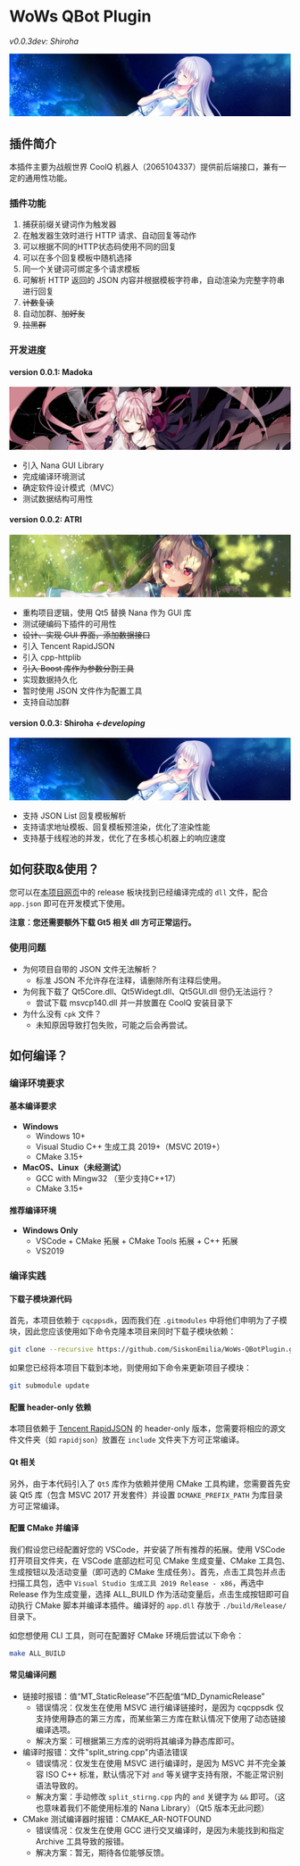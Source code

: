 # WoWs QBot Plugin

*v0.0.3dev: Shiroha*

![](assets/img/0.0.3-banner.jpg)

## 插件简介

本插件主要为战舰世界 CoolQ 机器人（2065104337）提供前后端接口，兼有一定的通用性功能。

### 插件功能

1. 捕获前缀关键词作为触发器
2. 在触发器生效时进行 HTTP 请求、自动回复等动作
3. 可以根据不同的HTTP状态码使用不同的回复
4. 可以在多个回复模板中随机选择
5. 同一个关键词可绑定多个请求模板
6. 可解析 HTTP 返回的 JSON 内容并根据模板字符串，自动渲染为完整字符串进行回复
7. ~~计数复读~~
8. 自动加群、~~加好友~~
9. ~~拉黑群~~

### 开发进度

#### version 0.0.1: Madoka 

![](assets/img/0.0.1-banner.jpg)

- 引入 Nana GUI Library
- 完成编译环境测试
- 确定软件设计模式（MVC）
- 测试数据结构可用性


#### version 0.0.2: ATRI

[![0.0.2: ATRI](assets/img/0.0.2-banner.jpg)](https://github.com/SiskonEmilia/WoWs-QBotPlugin/releases/tag/0.0.2)

- 重构项目逻辑，使用 Qt5 替换 Nana 作为 GUI 库
- 测试硬编码下插件的可用性
- ~~设计、实现 GUI 界面，添加数据接口~~
- 引入 Tencent RapidJSON
- 引入 cpp-httplib
- ~~引入 Boost 库作为参数分割工具~~
- 实现数据持久化
- 暂时使用 JSON 文件作为配置工具
- 支持自动加群

#### version 0.0.3: Shiroha *<-developing*

![](assets/img/0.0.3-banner.jpg)

- 支持 JSON List 回复模板解析
- 支持请求地址模板、回复模板预渲染，优化了渲染性能
- 支持基于线程池的并发，优化了在多核心机器上的响应速度

## 如何获取&使用？

您可以在[本项目网页](https://github.com/SiskonEmilia/WoWs-QBotPlugin)中的 release 板块找到已经编译完成的 `dll` 文件，配合 `app.json` 即可在开发模式下使用。

**注意：您还需要额外下载 Gt5 相关 dll 方可正常运行。**

### 使用问题

- 为何项目自带的 JSON 文件无法解析？
  - 标准 JSON 不允许存在注释，请删除所有注释后使用。
- 为何我下载了 Qt5Core.dll、Qt5Widegt.dll、Qt5GUI.dll 但仍无法运行？
  - 尝试下载 msvcp140.dll 并一并放置在 CoolQ 安装目录下
- 为什么没有 `cpk` 文件？
  - 未知原因导致打包失败，可能之后会再尝试。

## 如何编译？

### 编译环境要求

#### 基本编译要求

- **Windows**
  - Windows 10+
  - Visual Studio C++ 生成工具 2019+（MSVC 2019+）
  - CMake 3.15+
- **MacOS、Linux（未经测试）**
  - GCC with Mingw32 （至少支持C++17）
  - CMake 3.15+

#### 推荐编译环境

- **Windows Only**
  - VSCode + CMake 拓展 + CMake Tools 拓展 + C++ 拓展
  - VS2019

### 编译实践

#### 下载子模块源代码

首先，本项目依赖于 `cqcppsdk`，因而我们在 `.gitmodules` 中将他们申明为了子模块，因此您应该使用如下命令克隆本项目来同时下载子模块依赖：

```bash
git clone --recursive https://github.com/SiskonEmilia/WoWs-QBotPlugin.git
```

如果您已经将本项目下载到本地，则使用如下命令来更新项目子模块：

```bash
git submodule update
```

#### 配置 header-only 依赖

本项目依赖于 [Tencent RapidJSON](https://github.com/Tencent/rapidjson) 的 header-only 版本，您需要将相应的源文件文件夹（如 `rapidjson`）放置在 `include` 文件夹下方可正常编译。

#### Qt 相关

另外，由于本代码引入了 `Qt5` 库作为依赖并使用 CMake 工具构建，您需要首先安装 Qt5 库（包含 MSVC 2017 开发套件）并设置 `DCMAKE_PREFIX_PATH` 为库目录方可正常编译。

#### 配置 CMake 并编译

我们假设您已经配置好您的 VSCode，并安装了所有推荐的拓展。使用 VSCode 打开项目文件夹，在 VSCode 底部边栏可见 CMake 生成变量、CMake 工具包、生成按钮以及活动变量（即可选的 CMake 生成任务）。首先，点击工具包并点击扫描工具包，选中 `Visual Studio 生成工具 2019 Release - x86`，再选中 Release 作为生成变量，选择 ALL_BUILD 作为活动变量后，点击生成按钮即可自动执行 CMake 脚本并编译本插件。编译好的 `app.dll` 存放于 `./build/Release/` 目录下。

如您想使用 CLI 工具，则可在配置好 CMake 环境后尝试以下命令：

```bash
make ALL_BUILD
```

#### 常见编译问题

- 链接时报错：值“MT_StaticRelease”不匹配值“MD_DynamicRelease”
  - 错误情况：仅发生在使用 MSVC 进行编译链接时，是因为 cqcppsdk 仅支持使用静态的第三方库，而某些第三方库在默认情况下使用了动态链接编译选项。
  - 解决方案：可根据第三方库的说明将其编译为静态库即可。
- 编译时报错：文件"split_string.cpp"内语法错误
  - 错误情况：仅发生在使用 MSVC 进行编译时，是因为 MSVC 并不完全兼容 ISO C++ 标准，默认情况下对 `and` 等关键字支持有限，不能正常识别语法导致的。
  - 解决方案：手动修改 `split_stirng.cpp` 内的 `and` 关键字为 `&&` 即可。（这也意味着我们不能使用标准的 Nana Library）（Qt5 版本无此问题）
- CMake 测试编译器时报错：CMAKE_AR-NOTFOUND
  - 错误情况：仅发生在使用 GCC 进行交叉编译时，是因为未能找到和指定 Archive 工具导致的报错。
  - 解决方案：暂无，期待各位能够反馈。

